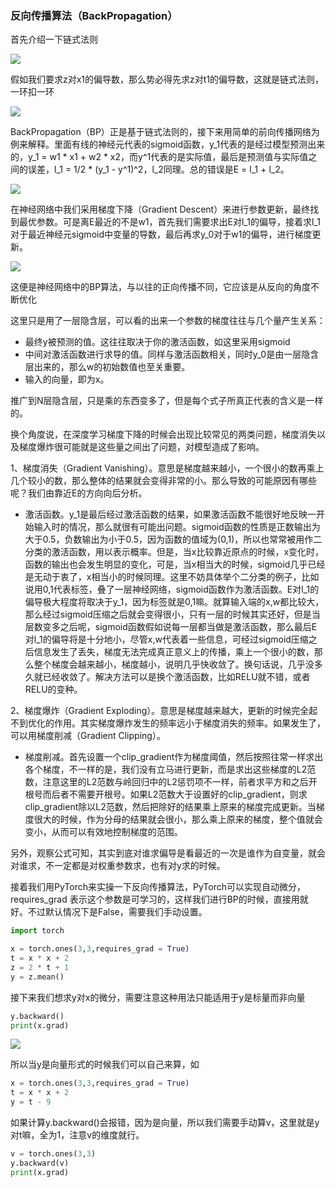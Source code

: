 ### 反向传播算法（BackPropagation）

首先介绍一下链式法则

![](https://github.com/sherlcok314159/ML/blob/main/Images/functions.png)

假如我们要求z对x1的偏导数，那么势必得先求z对t1的偏导数，这就是链式法则，一环扣一环

![](https://github.com/sherlcok314159/ML/blob/main/Images/chain_rule.png)

BackPropagation（BP）正是基于链式法则的，接下来用简单的前向传播网络为例来解释。里面有线的神经元代表的sigmoid函数，y_1代表的是经过模型预测出来的，y_1 = w1 * x1 + w2 * x2，而y^1代表的是实际值，最后是预测值与实际值之间的误差，l_1 = 1/2 * (y_1 - y^1)^2，l_2同理。总的错误是E = l_1 + l_2。

![](https://github.com/sherlcok314159/ML/blob/main/Images/bp_.png)

在神经网络中我们采用梯度下降（Gradient Descent）来进行参数更新，最终找到最优参数。可是离E最近的不是w1，首先我们需要求出E对l_1的偏导，接着求l_1对于最近神经元sigmoid中变量的导数，最后再求y_0对于w1的偏导，进行梯度更新。

![](https://github.com/sherlcok314159/ML/blob/main/Images/bp_math.png)

这便是神经网络中的BP算法，与以往的正向传播不同，它应该是从反向的角度不断优化

这里只是用了一层隐含层，可以看的出来一个参数的梯度往往与几个量产生关系：

- 最终y被预测的值。这往往取决于你的激活函数，如这里采用sigmoid
- 中间对激活函数进行求导的值。同样与激活函数相关，同时y_0是由一层隐含层出来的，那么w的初始数值也至关重要。
- 输入的向量，即为x。

推广到N层隐含层，只是乘的东西变多了，但是每个式子所真正代表的含义是一样的。

换个角度说，在深度学习梯度下降的时候会出现比较常见的两类问题，梯度消失以及梯度爆炸很可能就是这些量之间出了问题，对模型造成了影响。

1、梯度消失（Gradient Vanishing）。意思是梯度越来越小，一个很小的数再乘上几个较小的数，那么整体的结果就会变得非常的小。那么导致的可能原因有哪些呢？我们由靠近E的方向向后分析。

- 激活函数。y_1是最后经过激活函数的结果，如果激活函数不能很好地反映一开始输入时的情况，那么就很有可能出问题。sigmoid函数的性质是正数输出为大于0.5，负数输出为小于0.5，因为函数的值域为(0,1)，所以也常常被用作二分类的激活函数，用以表示概率。但是，当x比较靠近原点的时候，x变化时，函数的输出也会发生明显的变化，可是，当x相当大的时候，sigmoid几乎已经是无动于衷了，x相当小的时候同理。这里不妨具体举个二分类的例子，比如说用0,1代表标签，叠了一层神经网络，sigmoid函数作为激活函数。E对l_1的偏导极大程度将取决于y_1，因为标签就是0,1嘛。就算输入端的x,w都比较大，那么经过sigmoid压缩之后就会变得很小，只有一层的时候其实还好，但是当层数变多之后呢，sigmoid函数假如说每一层都当做是激活函数，那么最后E对l_1的偏导将是十分地小，尽管x,w代表着一些信息，可经过sigmoid压缩之后信息发生了丢失，梯度无法完成真正意义上的传播，乘上一个很小的数，那么整个梯度会越来越小，梯度越小，说明几乎快收敛了。换句话说，几乎没多久就已经收敛了。解决方法可以是换个激活函数，比如RELU就不错，或者RELU的变种。


2、梯度爆炸（Gradient Exploding）。意思是梯度越来越大，更新的时候完全起不到优化的作用。其实梯度爆炸发生的频率远小于梯度消失的频率。如果发生了，可以用梯度削减（Gradient Clipping）。

- 梯度削减。首先设置一个clip_gradient作为梯度阈值，然后按照往常一样求出各个梯度，不一样的是，我们没有立马进行更新，而是求出这些梯度的L2范数，注意这里的L2范数与岭回归中的L2惩罚项不一样，前者求平方和之后开根号而后者不需要开根号。如果L2范数大于设置好的clip_gradient，则求clip_gradient除以L2范数，然后把除好的结果乘上原来的梯度完成更新。当梯度很大的时候，作为分母的结果就会很小，那么乘上原来的梯度，整个值就会变小，从而可以有效地控制梯度的范围。

另外，观察公式可知，其实到底对谁求偏导是看最近的一次是谁作为自变量，就会对谁求，不一定都是对权重参数求，也有对y求的时候。


接着我们用PyTorch来实操一下反向传播算法，PyTorch可以实现自动微分，requires_grad 表示这个参数是可学习的，这样我们进行BP的时候，直接用就好。不过默认情况下是False，需要我们手动设置。

```python
import torch

x = torch.ones(3,3,requires_grad = True)
t = x * x + 2 
z = 2 * t + 1
y = z.mean()
```

接下来我们想求y对x的微分，需要注意这种用法只能适用于y是标量而非向量

```python
y.backward()
print(x.grad)
```

![](https://github.com/sherlcok314159/ML/blob/main/Images/jacobi.png)

所以当y是向量形式的时候我们可以自己来算，如

```python
x = torch.ones(3,3,requires_grad = True)
t = x * x + 2
y = t - 9
```

如果计算y.backward()会报错，因为是向量，所以我们需要手动算v，这里就是y对t嘛，全为1，注意v的维度就行。

```python
v = torch.ones(3,3)
y.backward(v)
print(x.grad)
``` 